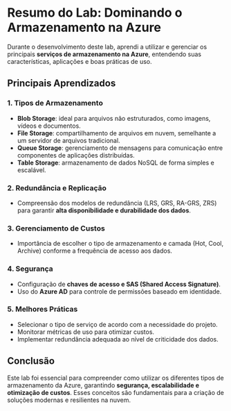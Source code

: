 # Resumo do Lab: Dominando o Armazenamento na Azure

Durante o desenvolvimento deste lab, aprendi a utilizar e gerenciar os principais **serviços de armazenamento na Azure**, entendendo suas características, aplicações e boas práticas de uso.  

## Principais Aprendizados

### 1. Tipos de Armazenamento
- **Blob Storage**: ideal para arquivos não estruturados, como imagens, vídeos e documentos.  
- **File Storage**: compartilhamento de arquivos em nuvem, semelhante a um servidor de arquivos tradicional.  
- **Queue Storage**: gerenciamento de mensagens para comunicação entre componentes de aplicações distribuídas.  
- **Table Storage**: armazenamento de dados NoSQL de forma simples e escalável.  

### 2. Redundância e Replicação
- Compreensão dos modelos de redundância (LRS, GRS, RA-GRS, ZRS) para garantir **alta disponibilidade e durabilidade dos dados**.  

### 3. Gerenciamento de Custos
- Importância de escolher o tipo de armazenamento e camada (Hot, Cool, Archive) conforme a frequência de acesso aos dados.  

### 4. Segurança
- Configuração de **chaves de acesso e SAS (Shared Access Signature)**.  
- Uso do **Azure AD** para controle de permissões baseado em identidade.  

### 5. Melhores Práticas
- Selecionar o tipo de serviço de acordo com a necessidade do projeto.  
- Monitorar métricas de uso para otimizar custos.  
- Implementar redundância adequada ao nível de criticidade dos dados.  

## Conclusão
Este lab foi essencial para compreender como utilizar os diferentes tipos de armazenamento da Azure, garantindo **segurança, escalabilidade e otimização de custos**. Esses conceitos são fundamentais para a criação de soluções modernas e resilientes na nuvem.
